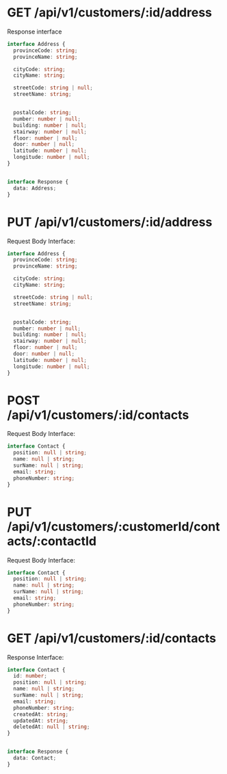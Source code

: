 # GET /api/v1/customers/:id/address

Response interface
```ts
interface Address {
  provinceCode: string;
  provinceName: string;

  cityCode: string;
  cityName: string;

  streetCode: string | null;
  streetName: string;


  postalCode: string;
  number: number | null;
  building: number | null;
  stairway: number | null;
  floor: number | null;
  door: number | null;
  latitude: number | null;
  longitude: number | null;
}


interface Response {
  data: Address;
}
```

# PUT /api/v1/customers/:id/address

Request Body Interface:
```ts
interface Address {
  provinceCode: string;
  provinceName: string;

  cityCode: string;
  cityName: string;

  streetCode: string | null;
  streetName: string;


  postalCode: string;
  number: number | null;
  building: number | null;
  stairway: number | null;
  floor: number | null;
  door: number | null;
  latitude: number | null;
  longitude: number | null;
}
```


# POST /api/v1/customers/:id/contacts

Request Body Interface:
```ts
interface Contact {
  position: null | string;
  name: null | string;
  surName: null | string;
  email: string;
  phoneNumber: string;
}
```

# PUT /api/v1/customers/:customerId/contacts/:contactId

Request Body Interface:
```ts
interface Contact {
  position: null | string;
  name: null | string;
  surName: null | string;
  email: string;
  phoneNumber: string;
}
```

# GET /api/v1/customers/:id/contacts

Response Interface:
```ts
interface Contact {
  id: number;
  position: null | string;
  name: null | string;
  surName: null | string;
  email: string;
  phoneNumber: string;
  createdAt: string;
  updatedAt: string;
  deletedAt: null | string;
}


interface Response {
  data: Contact;
}
```